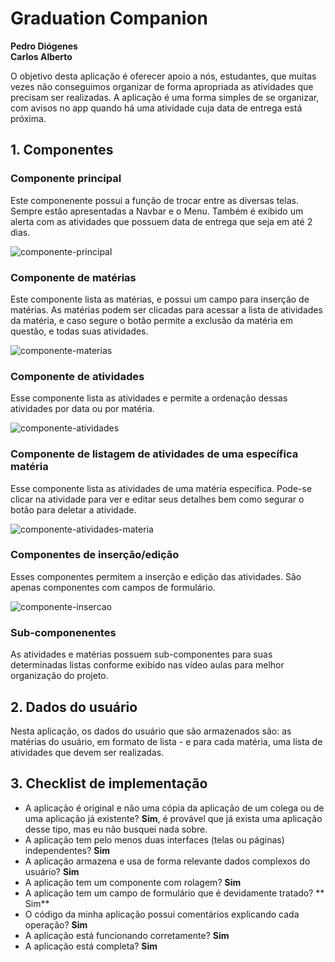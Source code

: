 # Graduation Companion

**Pedro Diógenes**  
**Carlos Alberto**

O objetivo desta aplicação é oferecer apoio a nós, estudantes, que muitas vezes não conseguimos organizar de forma apropriada as atividades que precisam ser realizadas. A aplicação é uma forma simples de se organizar, com avisos no app quando há uma atividade cuja data de entrega está próxima.

## 1. Componentes

### Componente principal

Este componenente possui a função de trocar entre as diversas telas. Sempre estão apresentadas a Navbar e o Menu. Também é exibido um alerta com as atividades que possuem data de entrega que seja em até 2 dias.

![componente-principal](https://i.imgur.com/bIFuLDs.png)

### Componente de matérias

Este componente lista as matérias, e possui um campo para inserção de matérias. As matérias podem ser clicadas para acessar a lista de atividades da matéria, e caso segure o botão permite a exclusão da matéria em questão, e todas suas atividades.

![componente-materias](https://i.imgur.com/muqHqrI.png)

### Componente de atividades

Esse componente lista as atividades e permite a ordenação dessas atividades por data ou por matéria.

![componente-atividades](https://i.imgur.com/zoBjL46.png)

### Componente de listagem de atividades de uma específica matéria

Esse componente lista as atividades de uma matéria específica. Pode-se clicar na atividade para ver e editar seus detalhes bem como segurar o botão para deletar a atividade.

![componente-atividades-materia](https://i.imgur.com/ryfaJAf.png)

### Componentes de inserção/edição

Esses componentes permitem a inserção e edição das atividades. São apenas componentes com campos de formulário.

![componente-insercao](https://i.imgur.com/afze7EW.png)

### Sub-componenentes

As atividades e matérias possuem sub-componentes para suas determinadas listas conforme exibido nas vídeo aulas para melhor organização do projeto.

## 2. Dados do usuário

Nesta aplicação, os dados do usuário que são armazenados são: as matérias do usuário, em formato de lista - e para cada matéria, uma lista de atividades que devem ser realizadas.

## 3. Checklist de implementação

- A aplicação é original e não uma cópia da aplicação de um colega ou de uma aplicação já existente? **Sim**, é provável que já exista uma aplicação desse tipo, mas eu não busquei nada sobre.
- A aplicação tem pelo menos duas interfaces (telas ou páginas) independentes? **Sim**
- A aplicação armazena e usa de forma relevante dados complexos do usuário? **Sim**
- A aplicação tem um componente com rolagem? **Sim**
- A aplicação tem um campo de formulário que é devidamente tratado? ** Sim**
- O código da minha aplicação possui comentários explicando cada operação? **Sim**
- A aplicação está funcionando corretamente? **Sim**
- A aplicação está completa? **Sim**
